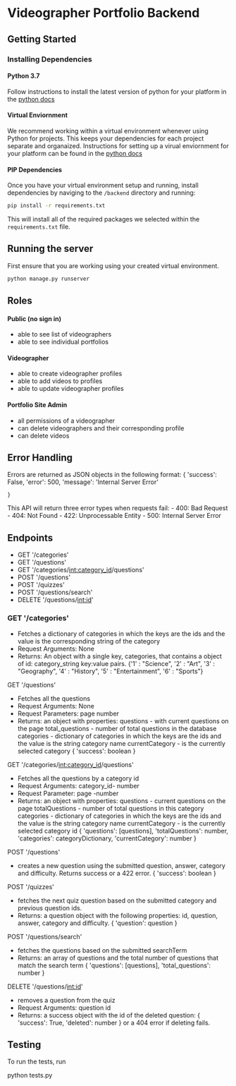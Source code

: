 # Videographer Portfolio Backend

## Getting Started

### Installing Dependencies

#### Python 3.7

Follow instructions to install the latest version of python for your platform in the [python docs](https://docs.python.org/3/using/unix.html#getting-and-installing-the-latest-version-of-python)

#### Virtual Enviornment

We recommend working within a virtual environment whenever using Python for projects. This keeps your dependencies for each project separate and organaized. Instructions for setting up a virual enviornment for your platform can be found in the [python docs](https://packaging.python.org/guides/installing-using-pip-and-virtual-environments/)

#### PIP Dependencies

Once you have your virtual environment setup and running, install dependencies by naviging to the `/backend` directory and running:

```bash
pip install -r requirements.txt
```

This will install all of the required packages we selected within the `requirements.txt` file.

## Running the server

First ensure that you are working using your created virtual environment.

```bash
python manage.py runserver
```

## Roles 

#### Public (no sign in)
- able to see list of videographers
- able to see individual portfolios

#### Videographer
- able to create videographer profiles
- able to add videos to profiles
- able to update videographer profiles

#### Portfolio Site Admin
- all permissions of a videographer
- can delete videographers and their corresponding profile
- can delete videos


## Error Handling

Errors are returned as JSON objects in the following format: 
    {
        'success': False,
        'error': 500,
        'message': 'Internal Server Error'

    }

This API will return three error types when requests fail: 
    - 400: Bad Request
    - 404: Not Found
    - 422: Unprocessable Entity
    - 500: Internal Server Error

## Endpoints
- GET '/categories'
- GET '/questions'
- GET '/categories/<int:category_id>/questions'
- POST '/questions'
- POST '/quizzes'
- POST '/questions/search'
- DELETE '/questions/<int:id>'

### GET '/categories'
- Fetches a dictionary of categories in which the keys are the ids and the value is the corresponding string of the category
- Request Arguments: None
- Returns: An object with a single key, categories, that contains a object of id: category_string key:value pairs. 
{'1' : "Science",
'2' : "Art",
'3' : "Geography",
'4' : "History",
'5' : "Entertainment",
'6' : "Sports"}

GET '/questions'
- Fetches all the questions
- Request Arguments: None
- Request Parameters: page number
- Returns: an object with properties:
      questions - with current questions on the page
      total_questions - number of total questions in the database
      categories - dictionary of categories in which the keys are the ids and the value is the                    string category name
      currentCategory - is the currently selected category
    {
        'success': boolean
    }


GET '/categories/<int:category_id>/questions'
- Fetches all the questions by a category id
- Request Arguments: category_id- number
- Request Parameter: page -number
- Returns: an object with properties:
      questions - current questions on the page
      totalQuestions - number of total questions in this category
      categories - dictionary of categories in which the keys are the ids and the value is the                    string category name
      currentCategory - is the currently selected category id
    {
        'questions': [questions],
        'totalQuestions': number,
        'categories': categoryDictionary,
        'currentCategory': number
    }

POST '/questions'
- creates a new question using the submitted question, answer, category and difficulty. Returns success or a 422 error.
    { 'success': boolean }

POST '/quizzes'
- fetches the next quiz question based on the submitted category and previous question ids. 
- Returns: a question object with the following properties: id, question, answer, category and difficulty. 
    { 'question': question }

POST '/questions/search'
- fetches the questions based on the submitted searchTerm 
- Returns: an array of questions and the total number of questions that match the search term
    {
      'questions': [questions],
      'total_questions': number
    }

DELETE '/questions/<int:id>'
- removes a question from the quiz
- Request Arguments: question id
- Returns: a success object with the id of the deleted question:
    {
        'success': True,
        'deleted': number
    }
    or a 404 error if deleting fails.


## Testing
To run the tests, run

python tests.py
